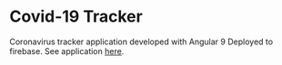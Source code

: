 # Covid-19 Tracker
Coronavirus tracker application developed with Angular 9
Deployed to firebase. See application [here](https://covid19-tracker0.web.app).
